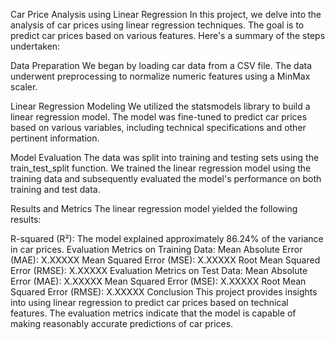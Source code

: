 Car Price Analysis using Linear Regression
In this project, we delve into the analysis of car prices using linear regression techniques. The goal is to predict car prices based on various features. Here's a summary of the steps undertaken:

Data Preparation
We began by loading car data from a CSV file. The data underwent preprocessing to normalize numeric features using a MinMax scaler.

Linear Regression Modeling
We utilized the statsmodels library to build a linear regression model. The model was fine-tuned to predict car prices based on various variables, including technical specifications and other pertinent information.

Model Evaluation
The data was split into training and testing sets using the train_test_split function. We trained the linear regression model using the training data and subsequently evaluated the model's performance on both training and test data.

Results and Metrics
The linear regression model yielded the following results:

R-squared (R²): The model explained approximately 86.24% of the variance in car prices.
Evaluation Metrics on Training Data:
Mean Absolute Error (MAE): X.XXXXX
Mean Squared Error (MSE): X.XXXXX
Root Mean Squared Error (RMSE): X.XXXXX
Evaluation Metrics on Test Data:
Mean Absolute Error (MAE): X.XXXXX
Mean Squared Error (MSE): X.XXXXX
Root Mean Squared Error (RMSE): X.XXXXX
Conclusion
This project provides insights into using linear regression to predict car prices based on technical features. The evaluation metrics indicate that the model is capable of making reasonably accurate predictions of car prices.
